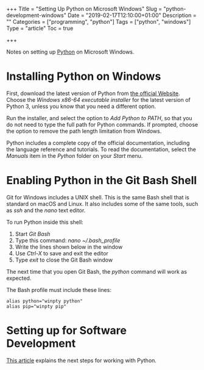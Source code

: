 +++
Title = "Setting Up Python on Microsoft Windows"
Slug = "python-development-windows"
Date = "2019-02-17T12:10:00+01:00"
Description = ""
Categories = ["programming", "python"]
Tags = ["python", "windows"]
Type = "article"
Toc = true

+++

Notes on setting up [Python](https://www.python.org/) on Microsoft Windows.

<!--more-->

# Installing Python on Windows

First, download the latest version of Python from [the official
Website](http://www.python.org/). Choose the _Windows x86-64 executable installer_ for the latest version of Python 3, unless you know that you need a different option.

Run the installer, and select the option to _Add Python to PATH_, so that you do not need to type the full path for Python commands. If prompted, choose the option to remove the path length limitation from Windows.

Python includes a complete copy of the official documentation, including the language reference and tutorials. To read the documentation, select the *Manuals* item in the *Python* folder on your *Start* menu. 

# Enabling Python in the Git Bash Shell

Git for Windows includes a UNIX shell. This is the same Bash shell that is standard on macOS and Linux. It also includes some of the same tools, such as _ssh_ and the _nano_ text editor.

To run Python inside this shell:

1. Start _Git Bash_
1. Type this command: _nano ~/.bash\_profile_
1. Write the lines shown below in the window
1. Use *Ctrl-X* to save and exit the editor
1. Type *exit* to close the Git Bash window

The next time that you open Git Bash, the *python* command will work as expected.

The Bash profile must include these lines:

~~~shell
alias python="winpty python"
alias pip="winpty pip"
~~~

# Setting up for Software Development

[This article](https://www.stuartellis.name/articles/python-getting-started) explains the next steps for working with Python.